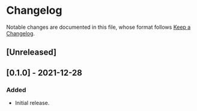 # Changelog

Notable changes are documented in this file, whose format follows [Keep a Changelog](https://keepachangelog.com/en/1.0.0/).

## [Unreleased]

## [0.1.0] - 2021-12-28

### Added

- Initial release.
